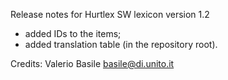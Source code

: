 Release notes for Hurtlex SW lexicon version 1.2
- added IDs to the items;
- added translation table (in the repository root).

Credits: Valerio Basile <basile@di.unito.it>
